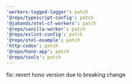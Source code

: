 ```yaml
---
'workers-tagged-logger': patch
'@repo/typescript-config': patch
'@jahands/otel-cf-workers': patch
'@repo/vanilla-worker': patch
'@repo/eslint-config': patch
'@repo/otel-example': patch
'http-codex': patch
'@repo/hono-app': patch
'@repo/tools': patch
---
```


fix: revert hono version due to breaking change
